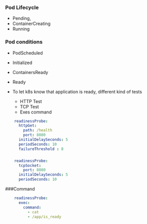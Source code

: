 

### Pod Lifecycle

- Pending, 
- ContainerCreating
- Running


### Pod conditions 
- PodScheduled
- Initialized 
- ContainersReady
- Ready 


- To let k8s know that application is ready, different kind of tests
    - HTTP Test
    - TCP Test
    - Exes command 
    

```yaml
    readinessProbe:
      httpGet:
        path: /health
        port: 8080
      initialDelaySeconds: 5
      periodSeconds: 10
      failureThreshold : 8
```

###

```yaml
    readinessProbe:
      tcpSocket:
        port: 8080
      initialDelaySeconds: 5
      periodSeconds: 10
```

###Command

```yaml
    readinessProbe:
      exec:
        command: 
          - cat
          - /app/is_ready
```
